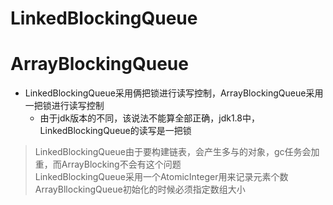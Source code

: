# LinkedBlockingQueue
# ArrayBlockingQueue
* LinkedBlockingQueue采用俩把锁进行读写控制，ArrayBlockingQueue采用一把锁进行读写控制
    * 由于jdk版本的不同，该说法不能算全部正确，jdk1.8中，LinkedBlockingQueue的读写是一把锁
> LinkedBlockingQueue由于要构建链表，会产生多与的对象，gc任务会加重，而ArrayBlocking不会有这个问题  
LinkedBlockingQueue采用一个AtomicInteger用来记录元素个数  
ArrayBllockingQueue初始化的时候必须指定数组大小